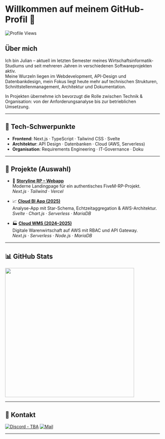 # Willkommen auf meinem GitHub-Profil 👋

![Profile Views](https://komarev.com/ghpvc/?username=1Jul1an&style=flat&color=gray)

## Über mich

Ich bin Julian – aktuell im letzten Semester meines Wirtschaftsinformatik-Studiums und seit mehreren Jahren in verschiedenen Softwareprojekten aktiv.  
Meine Wurzeln liegen im Webdevelopment, API-Design und Datenbankdesign, mein Fokus liegt heute mehr auf technischen Strukturen, Schnittstellenmanagement, Architektur und Dokumentation.

In Projekten übernehme ich bevorzugt die Rolle zwischen Technik & Organisation: von der Anforderungsanalyse bis zur betrieblichen Umsetzung.

---

## 🔧 Tech-Schwerpunkte

- **Frontend**: Next.js · TypeScript · Tailwind CSS · Svelte  
- **Architektur**: API Design · Datenbanken · Cloud (AWS, Serverless)  
- **Organisation**: Requirements Engineering · IT-Governance · Doku

---

## 🚀 Projekte (Auswahl)

- 🎯 **[Storyline RP – Webapp](https://github.com/1Jul1an/storyline-web)**  
  Moderne Landingpage für ein authentisches FiveM-RP-Projekt.  
  _Next.js · Tailwind · Vercel_

- 📈 **[Cloud BI App (2025)](https://github.com/1Jul1an/cloud-based-business-intelligence-app)**  
  Analyse-App mit Star-Schema, Echtzeitaggregation & AWS-Architektur.  
  _Svelte · Chart.js · Serverless · MariaDB_

- 🏭 **[Cloud WMS (2024–2025)](https://github.com/1Jul1an/cloud-based-wms-app)**  
  Digitale Warenwirtschaft auf AWS mit RBAC und API Gateway.  
  _Next.js · Serverless · Node.js · MariaDB_

---

## 📊 GitHub Stats

<p>
  <img width="420" src="https://github-readme-stats.vercel.app/api?username=1Jul1an&count_private=true&show_icons=true&title_color=00FFB6&text_color=ffffff&icon_color=00FFB6&hide_border=true&bg_color=282a36&layout=compact" />
</p>

---

## 💬 Kontakt

[![Discord - TBA](https://img.shields.io/badge/Discord-7289DA?style=flat&logo=discord&logoColor=white)](#)
[![Mail](https://img.shields.io/badge/E-Mail-333333?style=flat&logo=gmail&logoColor=white)](mailto:JulianBusinessAdress@gmail.com)

---
